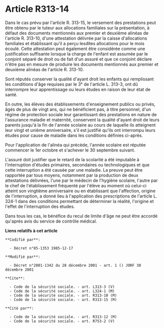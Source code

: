 # Article R313-14

Dans le cas prévu par l'article R. 313-15, le versement des prestations peut être obtenu par le tuteur aux allocations
familiales sur la présentation, à défaut des documents mentionnés aux premier et deuxième alinéas de l'article R. 313-10,
d'une attestation délivrée par la caisse d'allocations familiales et établissant qu'il a perçu lesdites allocations pour le
mois écoulé. Cette attestation peut également être considérée comme une justification suffisante lorsque la charge de
l'enfant est assumée par le conjoint séparé de droit ou de fait d'un assuré et que ce conjoint déclare n'être pas en mesure
de produire les documents mentionnés aux premier et deuxième alinéas de l'article R. 313-10. 

Sont réputés conserver la qualité d'ayant droit les enfants qui remplissant les conditions d'âge requises par le 3° de
l'article L. 313-3, ont dû interrompre leur apprentissage ou leurs études en raison de leur état de santé. 

En outre, les élèves des établissements d'enseignement publics ou privés, âgés de plus de vingt ans, qui ne bénéficient pas,
à titre personnel, d'un régime de protection sociale leur garantissant des prestations en nature de l'assurance maladie et
maternité, conservent la qualité d'ayant droit de leurs parents jusqu'à la fin de l'année scolaire au cours de laquelle ils
atteignent leur vingt et unième anniversaire, s'il est justifié qu'ils ont interrompu leurs études pour cause de maladie dans
les conditions définies ci-après.

Pour l'application de l'alinéa qui précède, l'année scolaire est réputée commencer le 1er octobre et s'achever le 30
septembre suivant.

L'assuré doit justifier que le retard de la scolarité a été imputable à l'interruption d'études primaires, secondaires ou
technologiques et que cette interruption a été causée par une maladie. La preuve peut être rapportée par tous moyens,
notamment par la production de deux attestations délivrées, l'une par le médecin de l'hygiène scolaire, l'autre par le chef
de l'établissement fréquenté par l'élève au moment où celui-ci atteint son vingtième anniversaire ou en établissant que
l'affection, origine de l'interruption, a donné lieu à l'application des prescriptions de l'article L. 324-1 dans des
conditions permettant de déterminer la réalité, l'origine et l'effet de l'interruption des études. 

Dans tous les cas, le bénéfice du recul de limite d'âge ne peut être accordé qu'après avis du service de contrôle médical.

**Liens relatifs à cet article**

	**Codifié par**:

	  - Décret n°85-1353 1985-12-17

	**Modifié par**:

	  - Décret n°2001-1342 du 28 décembre 2001 - art. 1 () JORF 30 décembre 2001

	**Cite**:

	  - Code de la sécurité sociale. - art. L313-3 (V)
	  - Code de la sécurité sociale. - art. L324-1 (M)
	  - Code de la sécurité sociale. - art. R313-10 (M)
	  - Code de la sécurité sociale. - art. R313-15 (M)

	**Cité par**:

	  - Code de la sécurité sociale. - art. R313-12 (M)
	  - Code de la sécurité sociale. - art. R753-2 (V)
